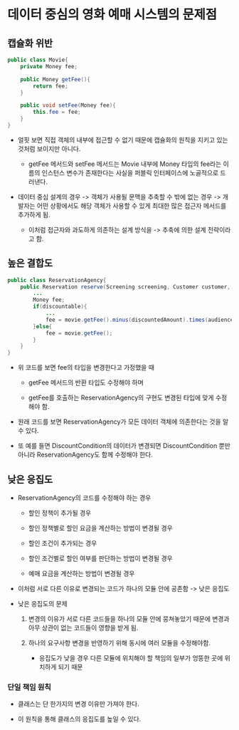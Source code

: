 # 데이터 중심의 영화 예매 시스템의 문제점

## 캡슐화 위반

```java
public class Movie{
    private Money fee;

    public Money getFee(){
        return fee;
    }

    public void setFee(Money fee){
        this.fee = fee;
    }
}
```

- 얼핏 보면 직접 객체의 내부에 접근할 수 없기 때문에 캡슐화의 원칙을 지키고 있는 것처럼 보이지만 아니다.

    - getFee 메서드와 setFee 메서드는 Movie 내부에 Money 타입의 fee라는 이름의 인스턴스 변수가 존재한다는 사실을 퍼블릭 인터페이스에 노골적으로 드러낸다.

- 데이터 중심 설계의 경우 -> 객체가 사용될 문맥을 추축할 수 밖에 없는 경우 -> 개발자는 어떤 상황에서도 해당 객체가 사용할 수 있게 최대한 많은 접근자 메서드를 추가하게 됨.

    - 이처럼 접근자와 과도하게 의존하는 설계 방식을 -> 추축에 의한 설계 전략이라고 함.

## 높은 결합도

```java
public class ReservationAgency{
    public Reservation reserve(Screening screening, Customer customer, int audienceCount){
        ...
        Money fee;
        if(discountable){
            ...
            fee = movie.getFee().minus(discountedAmount).times(audienceCount);
        }else{
            fee = movie.getFee();
        }
    }
}
```

- 위 코드를 보면 fee의 타입을 변경한다고 가정했을 때

    - getFee 메서드의 반환 타입도 수정해야 하며

    - getFee를 호출하는 ReservationAgency의 구현도 변경된 타입에 맞게 수정해야 함.

- 원래 코드를 보면 ReservationAgency가 모든 데이터 객체에 의존한다는 것을 알 수 있다.

- 또 예를 들면 DiscountCondition의 데이터가 변경되면 DiscountCondition 뿐만 아니라 ReservationAgency도 함께 수정해야 한다.

## 낮은 응집도

- ReservationAgency의 코드를 수정해야 하는 경우
    
    - 할인 정책이 추가될 경우

    - 할인 정책별로 할인 요금을 계산하는 방법이 변경될 경우

    - 할인 조건이 추가되는 경우

    - 할인 조건별로 할인 여부를 판단하는 방법이 변경될 경우

    - 예매 요금을 계산하는 방법이 변경될 경우

- 이처럼 서로 다른 이유로 변경되는 코드가 하나의 모듈 안에 공존함 -> 낮은 응집도

- 낮은 응집도의 문제

    1. 변경의 이유가 서로 다른 코드들을 하나의 모듈 안에 뭉쳐놓았기 때문에 변경과 아무 상관이 없는 코드들이 영향을 받게 됨.

    2. 하나의 요구사항 변경을 반영하기 위해 동시에 여러 모듈을 수정해야함. 
        - 응집도가 낮을 경우 다른 모듈에 위치해야 할 책임의 일부가 엉뚱한 곳에 위치하게 되기 때문

### 단일 책임 원칙

- 클래스는 단 한가지의 변경 이유만 가져야 한다.

- 이 원칙을 통해 클래스의 응집도를 높일 수 있다.
